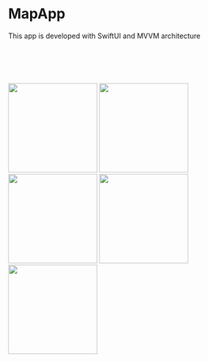 # MapApp

This app is developed with SwiftUI and MVVM architecture  <br> 

<h2 style="padding-top: 20px; padding-right: 20px; padding-bottom: 20px; padding-left: 20px"></h2>

<p align="left" >
    <img src="" width="180" >
    <img src="" width="180" >
    <img src="" width="180" >
    <img src="" width="180" >
    <img src="" width="180" >
</p>







